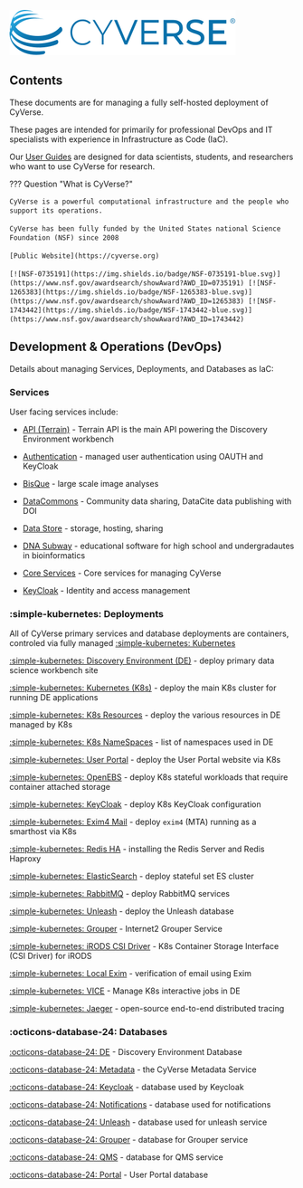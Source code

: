 ![](assets/cyverse_logo_2022.svg)

## Contents

These documents are for managing a fully self-hosted deployment of CyVerse. 

These pages are intended for primarily for professional DevOps and IT specialists with experience in Infrastructure as Code (IaC).

Our [User Guides]() are designed for data scientists, students, and researchers who want to use CyVerse for research.

??? Question "What is CyVerse?"

    CyVerse is a powerful computational infrastructure and the people who support its operations. 
    
    CyVerse has been fully funded by the United States national Science Foundation (NSF) since 2008

    [Public Website](https://cyverse.org)

    [![NSF-0735191](https://img.shields.io/badge/NSF-0735191-blue.svg)](https://www.nsf.gov/awardsearch/showAward?AWD_ID=0735191) [![NSF-1265383](https://img.shields.io/badge/NSF-1265383-blue.svg)](https://www.nsf.gov/awardsearch/showAward?AWD_ID=1265383) [![NSF-1743442](https://img.shields.io/badge/NSF-1743442-blue.svg)](https://www.nsf.gov/awardsearch/showAward?AWD_ID=1743442)


## Development & Operations (DevOps)

Details about managing Services, Deployments, and Databases as IaC:

### Services

User facing services include:

* [API (Terrain)](services/api_overview.md) - Terrain API is the main API powering the Discovery Environment workbench

* [Authentication](services/keycloak.md) - managed user authentication using OAUTH and KeyCloak

* [BisQue](services/bisque.md) - large scale image analyses

* [DataCommons](services/dc.md) - Community data sharing, DataCite data publishing with DOI

* [Data Store](services/ds/md) - storage, hosting, sharing

* [DNA Subway](services/dnasubway.md) - educational software for high school and undergradautes in bioinformatics

* [Core Services](services/services.md) - Core services for managing CyVerse

* [KeyCloak](services/keycloak.md) - Identity and access management 


### :simple-kubernetes: Deployments

All of CyVerse primary services and database deployments are containers, controled via fully managed [:simple-kubernetes: Kubernetes](https://kubernetes.io/)

[:simple-kubernetes: Discovery Environment (DE)](deployments/DiscoveryEnvironment.md) - deploy primary data science workbench site

[:simple-kubernetes: Kubernetes (K8s)](deployments/kubernetes-deploy.md) - deploy the main K8s cluster for running DE applications

[:simple-kubernetes: K8s Resources](deployments/k8s-resources.md) - deploy the various resources in DE managed by K8s

[:simple-kubernetes: K8s NameSpaces](deployments/k8s-namespace.md) - list of namespaces used in DE

[:simple-kubernetes: User Portal](deployments/userportal.md) - deploy the User Portal website via K8s

[:simple-kubernetes: OpenEBS](deployments/openebs.md) - deploy K8s stateful workloads that require container attached storage

[:simple-kubernetes: KeyCloak](deployments/keycloak.md) - deploy K8s KeyCloak configuration

[:simple-kubernetes: Exim4 Mail](deployments/exim4.md) - deploy `exim4` (MTA) running as a smarthost via K8s

[:simple-kubernetes: Redis HA](deployments/redis-ha.md) - installing the Redis Server and Redis Haproxy

[:simple-kubernetes: ElasticSearch](deployments/elasticsearch.md) - deploy stateful set ES cluster

[:simple-kubernetes: RabbitMQ](deployments/RabbitMQ.md) - deploy RabbitMQ services

[:simple-kubernetes: Unleash](deployments/unleash.md) - deploy the Unleash database

[:simple-kubernetes: Grouper](deployments/grouper.md) - Internet2 Grouper Service

[:simple-kubernetes: iRODS CSI Driver](deployments/irods-csi-driver.md) - K8s Container Storage Interface (CSI Driver) for iRODS 

[:simple-kubernetes: Local Exim](deployments/local-exim.md) - verification of email using Exim

[:simple-kubernetes: VICE](deployments/vice.md) - Manage K8s interactive jobs in DE

[:simple-kubernetes: Jaeger](deployments/jaeger.md) - open-source end-to-end distributed tracing

### :octicons-database-24: Databases

[:octicons-database-24: DE](database/de-db.md) - Discovery Environment Database

[:octicons-database-24: Metadata](database/metadata-db.md) - the CyVerse Metadata Service

[:octicons-database-24: Keycloak](database/keycloak-db.md) - database used by Keycloak

[:octicons-database-24: Notifications](database/notifications-db.md) - database used for notifications

[:octicons-database-24: Unleash](database/unleash-db.md) - database used for unleash service

[:octicons-database-24: Grouper](database/grouper-db.md) - database for Grouper service

[:octicons-database-24: QMS](database/qms-db.md) - database for QMS service

[:octicons-database-24: Portal](database/portal-db.md) - User Portal database
